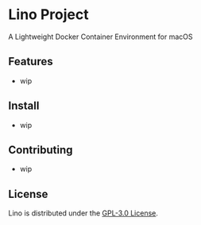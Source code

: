 # Lino Project
A Lightweight Docker Container Environment for macOS
  
## Features
- wip

## Install
- wip

## Contributing
- wip

## License
Lino is distributed under the [GPL-3.0 License](https://raw.githubusercontent.com/kotohan/Lino/master/LICENSE).
